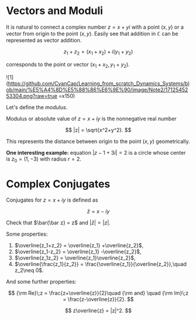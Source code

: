 # Vectors and Moduli

It is natural to connect a complex number $z=x+yi$ with a point $(x,y)$ or a vector from origin to the point $(x,y)$.
Easily see that addition in $\mathbb{C}$ can be represented as vector addition.

$$
z_1+z_2=(x_1+x_2)+i(y_1+y_2)
$$

corresponds to the point or vector $(x_1+x_2,y_1+y_2)$.

![1](https://github.com/CyanCap/Learning_from_scratch_Dynamics_Systems/blob/main/%E5%A4%8D%E5%88%86%E6%9E%90/image/Note2/1712545253304.png?raw=true =x150)

Let's define the *modulus*.

Modulus or absolute value of $z=x+iy$ is the nonnegative real number

$$
|z| = \sqrt{x^2+y^2}.
$$

This represents the distance between origin to the point $(x,y)$ geometrically.

**One interesting example:**
equation $|z-1+3i|=2$ is a circle whose center is $z_0=(1,-3)$ with radius $r = 2$.

# Complex Conjugates

Conjugates for $z=x+iy$ is defined as

$$
\bar z=x-iy
$$

Check that $\bar{\bar z} = z$ and $|\bar z|=|z|$.

Some properties:

1. $\overline{z_1+z_2} = \overline{z_1} +\overline{z_2}$,
2. $\overline{z_1-z_2} = \overline{z_1} -\overline{z_2}$,
3. $\overline{z_1z_2} = \overline{z_1}\overline{z_2}$,
4. $\overline{\frac{z_1}{z_2}} = \frac{\overline{z_1}}{\overline{z_2}},\quad z_2\neq 0$.

And some further properties:

$$
{\rm Re}\;z = \frac{z+\overline{z}}{2}\quad {\rm and} \quad {\rm Im}\;z = \frac{z-\overline{z}}{2}.
$$

$$
z\overline{z} = |z|^2.
$$
